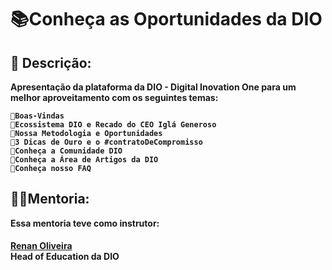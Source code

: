 # 📚Conheça as Oportunidades da DIO

## 👀 Descrição:
<b>Apresentação da plataforma da DIO - Digital Inovation One para um melhor aproveitamento com os seguintes temas:

    🔹Boas-Vindas  
    🔹Ecossistema DIO e Recado do CEO Iglá Generoso  
    🔹Nossa Metodologia e Oportunidades  
    🔹3 Dicas de Ouro e o #contratoDeCompromisso  
    🔹Conheça a Comunidade DIO  
    🔹Conheça a Área de Artigos da DIO  
    🔹Conheça nosso FAQ  
</b>

## <b>👨‍🏫Mentoria:  
Essa mentoria teve como instrutor:  

####  
[Renan Oliveira](https://www.linkedin.com/in/renan-dio/ "renan-dio")  
Head of Education da DIO  
</b>
